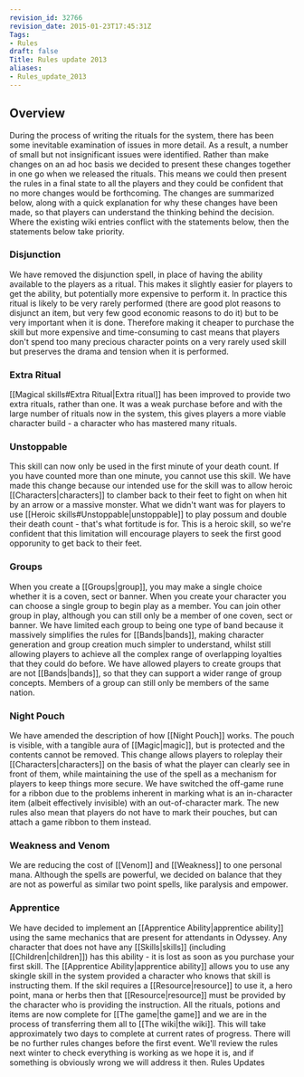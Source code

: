 ```yaml
---
revision_id: 32766
revision_date: 2015-01-23T17:45:31Z
Tags:
- Rules
draft: false
Title: Rules update 2013
aliases:
- Rules_update_2013
---
```

## Overview
During the process of writing the rituals for the system, there has been some inevitable examination of issues in more detail. As a result, a number of small but not insignificant issues were identified. Rather than make changes on an ad hoc basis we decided to present these changes together in one go when we released the rituals. This means we could then present the rules in a final state to all the players and they could be confident that no more changes would be forthcoming.
The changes are summarized below, along with a quick explanation for why these changes have been made, so that players can understand the thinking behind the decision. Where the existing wiki entries conflict with the statements below, then the statements below take priority.
### Disjunction
We have removed the disjunction spell, in place of having the ability available to the players as a ritual. This makes it slightly easier for players to get the ability, but potentially more expensive to perform it. In practice this ritual is likely to be very rarely performed (there are good plot reasons to disjunct an item, but very few good economic reasons to do it) but to be very important when it is done. Therefore making it cheaper to purchase the skill but more expensive and time-consuming to cast means that players don't spend too many precious character points on a very rarely used skill but preserves the drama and tension when it is performed.
### Extra Ritual
[[Magical skills#Extra Ritual|Extra ritual]] has been improved to provide two extra rituals, rather than one. It was a weak purchase before and with the large number of rituals now in the system, this gives players a more viable character build - a character who has mastered many rituals.
### Unstoppable
This skill can now only be used in the first minute of your death count. If you have counted more than one minute, you cannot use this skill. We have made this change because our intended use for the skill was to allow heroic [[Characters|characters]] to clamber back to their feet to fight on when hit by an arrow or a massive monster. What we didn't want was for players to use [[Heroic skills#Unstoppable|unstoppable]] to play possum and double their death count - that's what fortitude is for. This is a heroic skill, so we're confident that this limitation will encourage players to seek the first good opporunity to get back to their feet.
### Groups
When you create a [[Groups|group]], you may make a single choice whether it is a coven, sect or banner. When you create your character you can choose a single group to begin play as a member. You can join other group in play, although you can still only be a member of one coven, sect or banner.
We have limited each group to being one type of band because it massively simplifies the rules for [[Bands|bands]], making character generation and group creation much simpler to understand, whilst still allowing players to achieve all the complex range of overlapping loyalties that they could do before.
We have allowed players to create groups that are not [[Bands|bands]], so that they can support a wider range of group concepts. Members of a group can still only be members of the same nation.
### Night Pouch
We have amended the description of how [[Night Pouch]] works. The pouch is visible, with a tangible aura of [[Magic|magic]], but is protected and the contents cannot be removed. This change allows players to roleplay their [[Characters|characters]] on the basis of what the player can clearly see in front of them, while maintaining the use of the spell as a mechanism for players to keep things more secure. We have switched the off-game rune for a ribbon due to the problems inherent in marking what is an in-character item (albeit effectively invisible) with an out-of-character mark. The new rules also mean that players do not have to mark their pouches, but can attach a game ribbon to them instead.
### Weakness and Venom
We are reducing the cost of [[Venom]] and [[Weakness]] to one personal mana. Although the spells are powerful, we decided on balance that they are not as powerful as similar two point spells, like paralysis and empower.
### Apprentice
We have decided to implement an [[Apprentice Ability|apprentice ability]] using the same mechanics that are present for attendants in Odyssey. Any character that does not have any [[Skills|skills]] (including [[Children|children]]) has this ability - it is lost as soon as you purchase your first skill. The [[Apprentice Ability|apprentice ability]] allows you to use any skingle skill in the system provided a character who knows that skill is instructing them. If the skil requires a [[Resource|resource]] to use it, a hero point, mana or herbs then that [[Resource|resource]] must be provided by the character who is providing the instruction.
All the rituals, potions and items are now complete for [[The game|the game]] and we are in the process of transferring them all to [[The wiki|the wiki]]. This will take approximately two days to complete at current rates of progress. There will be no further rules changes before the first event. We'll review the rules next winter to check everything is working as we hope it is, and if something is obviously wrong we will address it then.
Rules Updates